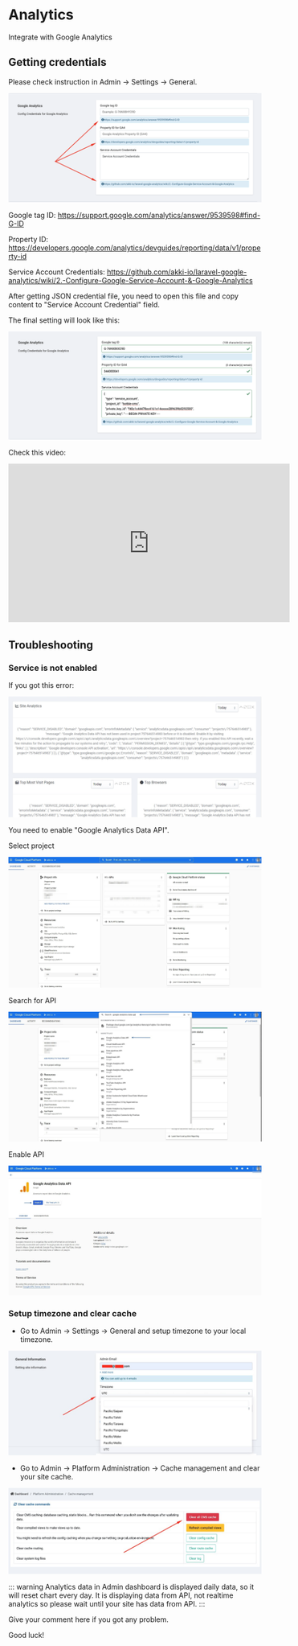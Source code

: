 # Analytics

Integrate with Google Analytics

## Getting credentials

Please check instruction in Admin -> Settings -> General.

![Instructions](./images/analytics-instruction.png)

Google tag ID: https://support.google.com/analytics/answer/9539598#find-G-ID

Property ID: https://developers.google.com/analytics/devguides/reporting/data/v1/property-id

Service Account Credentials: https://github.com/akki-io/laravel-google-analytics/wiki/2.-Configure-Google-Service-Account-&-Google-Analytics

After getting JSON credential file, you need to open this file and copy content to "Service Account Credential" field.

The final setting will look like this:

![Demo settings](./images/analytics-demo-settings.png)

Check this video:

<iframe width="560" height="315" src="https://www.youtube.com/embed/2q7ufd8W8WI?si=XZnYcfZ55vg2WgSg" title="YouTube video player" frameborder="0" allow="accelerometer; autoplay; clipboard-write; encrypted-media; gyroscope; picture-in-picture; web-share" allowfullscreen></iframe>

## Troubleshooting

### Service is not enabled

If you got this error:

![Image](./images/analytics-service-not-enabled.png)

You need to enable "Google Analytics Data API".

Select project

![Image](./images/analytics-select-project.png)

Search for API

![Image](./images/analytics-select-api.png)

Enable API

![Image](./images/analytics-enable-api.png)

### Setup timezone and clear cache

- Go to Admin -> Settings -> General and setup timezone to your local timezone.

![Image](./images/analytics-timezone.png)

- Go to Admin -> Platform Administration -> Cache management and clear your site cache.

![Image](./images/analytics-cache.png)

::: warning
Analytics data in Admin dashboard is displayed daily data, so it will reset chart every day. It is displaying data from
API, not realtime analytics so please wait until your site has data from API.
:::

Give your comment here if you got any problem.

Good luck!
